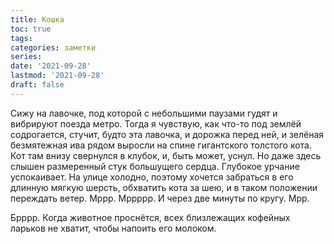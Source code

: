 ```yaml
---
title: Кошка
toc: true
tags:
categories: заметки
series:
date: '2021-09-28'
lastmod: '2021-09-28'
draft: false
---
```


<!--more-->

Сижу на лавочке, под которой с небольшими паузами гудят и вибрируют поезда метро. Тогда я чувствую, как что-то под землёй содрогается, стучит, будто эта лавочка, и дорожка перед ней, и зелёная безмятежная ива рядом выросли на спине гигантского толстого кота. Кот там внизу свернулся в клубок, и, быть может, уснул. Но даже здесь слышен размеренный стук большущего сердца. Глубокое урчание успокаивает. На улице холодно, поэтому хочется забраться в его длинную мягкую шерсть, обхватить кота за шею, и в таком положении переждать ветер. Мррр. Мррррр. И через две минуты по кругу. Мрр.

Брррр. Когда животное проснётся, всех близлежащих кофейных ларьков не хватит, чтобы напоить его молоком.
